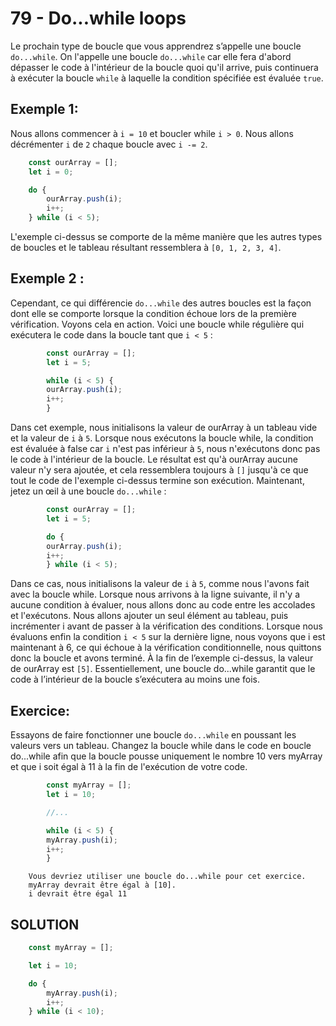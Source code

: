 # 79 - Do...while loops
Le prochain type de boucle que vous apprendrez s’appelle une boucle `do...while`. On l'appelle une boucle `do...while` car elle fera d'abord dépasser le code à l'intérieur de la boucle quoi qu'il arrive, puis continuera à exécuter la boucle `while` à laquelle la condition spécifiée est évaluée `true`.

## Exemple 1:
Nous allons commencer à `i = 10` et boucler while `i > 0`. Nous allons décrémenter `i` de `2` chaque boucle avec `i -= 2`.

```js
    const ourArray = [];
    let i = 0;

    do {
        ourArray.push(i);
        i++;
    } while (i < 5);
```
L'exemple ci-dessus se comporte de la même manière que les autres types de boucles et le tableau résultant ressemblera à `[0, 1, 2, 3, 4]`.

## Exemple 2 :
Cependant, ce qui différencie `do...while` des autres boucles est la façon dont elle se comporte lorsque la condition échoue lors de la première vérification. Voyons cela en action. Voici une boucle while régulière qui exécutera le code dans la boucle tant que `i < 5` :

```js
        const ourArray = []; 
        let i = 5;

        while (i < 5) {
        ourArray.push(i);
        i++;
        }
```
Dans cet exemple, nous initialisons la valeur de ourArray à un tableau vide et la valeur de `i` à `5`. Lorsque nous exécutons la boucle while, la condition est évaluée à false car `i` n'est pas inférieur à `5`, nous n'exécutons donc pas le code à l'intérieur de la boucle. Le résultat est  qu'à ourArray aucune valeur n'y sera ajoutée, et cela ressemblera toujours à `[]` jusqu'à ce que tout le code de l'exemple ci-dessus termine son exécution. Maintenant, jetez un œil à une boucle `do...while` :

```js
        const ourArray = []; 
        let i = 5;

        do {
        ourArray.push(i);
        i++;
        } while (i < 5);
```
Dans ce cas, nous initialisons la valeur de `i` à `5`, comme nous l'avons fait avec la boucle while. Lorsque nous arrivons à la ligne suivante, il n'y a aucune condition à évaluer, nous allons donc au code entre les accolades et l'exécutons. Nous allons ajouter un seul élément au tableau, puis incrémenter i avant de passer à la vérification des conditions. Lorsque nous évaluons enfin la condition `i < 5` sur la dernière ligne, nous voyons que i est maintenant à 6, ce qui échoue à la vérification conditionnelle, nous quittons donc la boucle et avons terminé. À la fin de l’exemple ci-dessus, la valeur de ourArray est `[5]`. Essentiellement, une boucle do...while garantit que le code à l’intérieur de la boucle s’exécutera au moins une fois. 

## Exercice:
Essayons de faire fonctionner une boucle `do...while` en poussant les valeurs vers un tableau. 
Changez la boucle while dans le code en boucle do...while afin que la boucle pousse uniquement le nombre 10 vers myArray et que i soit égal à 11 à la fin de l'exécution de votre code.

```js
        const myArray = [];
        let i = 10;

        //...

        while (i < 5) {
        myArray.push(i);
        i++;
        }     
```
        Vous devriez utiliser une boucle do...while pour cet exercice.
        myArray devrait être égal à [10].
        i devrait être égal 11

## SOLUTION

```js
    const myArray = [];

    let i = 10;

    do {
        myArray.push(i);
        i++;
    } while (i < 10);
```